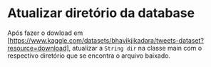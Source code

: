 
# Atualizar diretório da database

Após fazer o dowload em [https://www.kaggle.com/datasets/bhavikjikadara/tweets-dataset?resource=download], atualizar a `String dir` na classe main com o respectivo diretório que se encontra o arquivo baixado.
